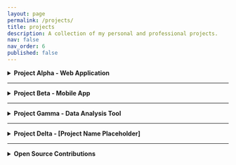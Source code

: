 ```yaml
---
layout: page
permalink: /projects/
title: projects
description: A collection of my personal and professional projects.
nav: false
nav_order: 6
published: false
---
```


<details>
<summary><strong>Project Alpha - Web Application</strong></summary>
<br>
<strong>Technologies:</strong> React, Node.js, MongoDB<br>
<strong>Duration:</strong> January 2024 - March 2024<br>
<strong>Status:</strong> Completed<br>
<br>
<strong>Description:</strong><br>
A comprehensive web application that solves [specific problem]. This project involved building a full-stack solution with user authentication, real-time data processing, and responsive design. Key features include:
<ul>
<li>Feature 1: [Detailed description]</li>
<li>Feature 2: [Detailed description]</li>
<li>Feature 3: [Detailed description]</li>
</ul>
<br>
<strong>Challenges & Solutions:</strong><br>
[Describe main technical challenges faced and how you solved them]
<br><br>
<strong>Links:</strong><br>
🔗 <a href="[GitHub-URL]">GitHub Repository</a><br>
🌐 <a href="[Live-Demo-URL]">Live Demo</a>
</details>

---

<details>
<summary><strong>Project Beta - Mobile App</strong></summary>
<br>
<strong>Technologies:</strong> React Native, Firebase, Redux<br>
<strong>Duration:</strong> April 2024 - June 2024<br>
<strong>Status:</strong> In Progress<br>
<br>
<strong>Description:</strong><br>
A cross-platform mobile application designed for [specific use case]. This app focuses on [main functionality] and provides users with [key benefits]. The application features:
<ul>
<li>Native-like performance across iOS and Android</li>
<li>Offline functionality with data synchronization</li>
<li>Push notifications and real-time updates</li>
<li>[Additional feature placeholder]</li>
</ul>
<br>
<strong>Key Learnings:</strong><br>
[What you learned from this project - new technologies, methodologies, etc.]
<br><br>
<strong>Links:</strong><br>
🔗 <a href="[GitHub-URL]">GitHub Repository</a><br>
📱 <a href="[App-Store-URL]">App Store</a> (Coming Soon)
</details>

---

<details>
<summary><strong>Project Gamma - Data Analysis Tool</strong></summary>
<br>
<strong>Technologies:</strong> Python, Pandas, Matplotlib, Streamlit<br>
<strong>Duration:</strong> July 2024 - August 2024<br>
<strong>Status:</strong> Completed<br>
<br>
<strong>Description:</strong><br>
An interactive data visualization and analysis tool built for [specific domain/industry]. This project demonstrates proficiency in data science and creates actionable insights from complex datasets. Features include:
<ul>
<li>Interactive dashboards with real-time filtering</li>
<li>Statistical analysis and trend identification</li>
<li>Export functionality for reports and visualizations</li>
<li>Integration with [data sources]</li>
</ul>
<br>
<strong>Impact:</strong><br>
[Quantifiable results or impact of the project]
<br><br>
<strong>Links:</strong><br>
🔗 <a href="[GitHub-URL]">GitHub Repository</a><br>
📊 <a href="[Demo-URL]">Interactive Demo</a>
</details>

---

<details>
<summary><strong>Project Delta - [Project Name Placeholder]</strong></summary>
<br>
<strong>Technologies:</strong> [Tech Stack]<br>
<strong>Duration:</strong> [Start Date] - [End Date]<br>
<strong>Status:</strong> [Status]<br>
<br>
<strong>Description:</strong><br>
[Brief overview of what this project does and why it was created. Explain the problem it solves and the target audience.]
<ul>
<li>[Key feature 1]</li>
<li>[Key feature 2]</li>
<li>[Key feature 3]</li>
<li>[Key feature 4]</li>
</ul>
<br>
<strong>Technical Highlights:</strong><br>
[Mention any interesting technical aspects, algorithms used, architecture decisions, etc.]
<br><br>
<strong>Links:</strong><br>
🔗 <a href="[GitHub-URL]">GitHub Repository</a><br>
🌐 <a href="[Live-URL]">Live Project</a>
</details>

---

<details>
<summary><strong>Open Source Contributions</strong></summary>
<br>
<strong>Projects Contributed To:</strong>
<ul>
<li><strong>[Project Name 1]:</strong> [Type of contribution - bug fix, feature, documentation]</li>
<li><strong>[Project Name 2]:</strong> [Type of contribution]</li>
<li><strong>[Project Name 3]:</strong> [Type of contribution]</li>
</ul>
<br>
<strong>Community Impact:</strong><br>
[Describe how your contributions helped the community or improved the projects]
<br><br>
<strong>Links:</strong><br>
👨‍💻 <a href="[GitHub-Profile]">GitHub Profile</a><br>
📈 <a href="[Contribution-Stats]">Contribution Statistics</a>
</details>
